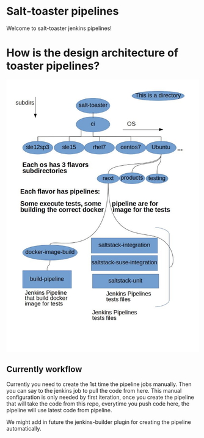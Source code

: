 # Salt-toaster pipelines

Welcome to salt-toaster jenkins pipelines!

# How is the design architecture of toaster pipelines?

![toaster-ci](.documentation_images/toaster-ci.jpg)

## Currently workflow

Currently you need to create the 1st time the pipeline jobs manually.
Then you can say to the jenkins job to pull the code from here.
This manual configuration is only needed by first iteration, once you create the pipeline that will take the code from this repo, everytime you push code here, the pipeline will use latest code from pipeline.

We might add in future the jenkins-builder plugin for creating the pipeline automatically.
